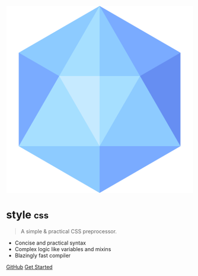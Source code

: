 ![Logo](_media/favicon.png)

# style <small>css</small>

> A simple &amp; practical CSS preprocessor.

- Concise and practical syntax
- Complex logic like variables and mixins
- Blazingly fast compiler

[GitHub](https://github.com/aarvinr/style/)
[Get Started](getting-started/overview.md)
